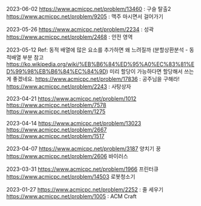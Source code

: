 2023-06-02
https://www.acmicpc.net/problem/13460 : 구슬 탈출2
https://www.acmicpc.net/problem/9205 : 맥주 마시면서 걸어가기

2023-05-26
https://www.acmicpc.net/problem/2234 : 성곽
https://www.acmicpc.net/problem/2468 : 안전 영역

2023-05-12
Ref: 동적 배열에 많은 요소를 추가하면 왜 느려질까 (분할상환분석 - 동적배열 부분 참고 https://ko.wikipedia.org/wiki/%EB%B6%84%ED%95%A0%EC%83%81%ED%99%98%EB%B6%84%EC%84%9D)
미리 할당이 가능하다면 할당해서 쓰는 게 좋겠네요.
https://www.acmicpc.net/problem/17836 : 공주님을 구해라!
https://www.acmicpc.net/problem/2243 : 사탕상자

2023-04-21
https://www.acmicpc.net/problem/1012 
https://www.acmicpc.net/problem/7578 
https://www.acmicpc.net/problem/1275

2023-04-14
https://www.acmicpc.net/problem/13023
https://www.acmicpc.net/problem/2667
https://www.acmicpc.net/problem/1517

2023-04-07
https://www.acmicpc.net/problem/3187 양치기 꿍
https://www.acmicpc.net/problem/2606 바이러스

2023-03-31
https://www.acmicpc.net/problem/1966 프린터큐
https://www.acmicpc.net/problem/14503 로봇청소기

2023-01-27
https://www.acmicpc.net/problem/2252 : 줄 세우기
https://www.acmicpc.net/problem/1005 : ACM Craft
